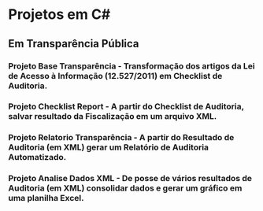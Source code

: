 # Projetos em C#
## Em Transparência Pública
### Projeto Base Transparência - Transformação dos artigos da Lei de Acesso à Informação (12.527/2011) em Checklist de Auditoria.
### Projeto Checklist Report - A partir do Checklist de Auditoria, salvar resultado da Fiscalização em um arquivo XML.
### Projeto Relatorio Transparência - A partir do Resultado de Auditoria (em XML) gerar um Relatório de Auditoria Automatizado.
### Projeto Analise Dados XML - De posse de vários resultados de Auditoria (em XML) consolidar dados e gerar um gráfico em uma planilha Excel.

